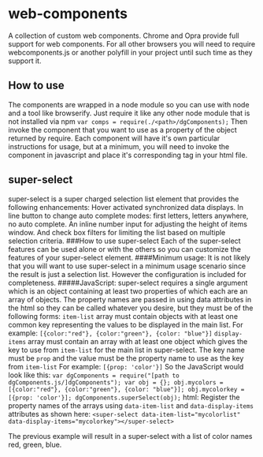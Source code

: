 # web-components
A collection of custom web components. Chrome and Opra provide full support for web components. For all other browsers you will need to require webcomponents.js or another polyfill in your project until such time as they support it.
## How to use
The components are wrapped in a node module so you can use with node and a tool like browserify. Just require it like any other node module that is not installed via npm `var comps = require(./<path>/dgComponents);`
Then invoke the component that you want to use as a property of the object returned by require. Each component will have it's own particular instructions for usage, but at a minimum, you will need to invoke the component in javascript and place it's corresponding tag in your html file. 
## super-select
super-select is a super charged selection list element that provides the following enhancements:
Hover activated synchronized data displays. In line button to change auto complete modes: first letters, letters anywhere, no auto complete. An inline number input for adjusting the height of items window. And check box filters for limiting the list based on multiple selection criteria.
###How to use super-select
Each of the super-select features can be used alone or with the others so you can customize the features of your super-select element.
####Minimum usage:
It is not likely that you will want to use super-select in a minimum usage scenario since the result is just a selection list. However the configuration is included for completeness.
#####JavaScript:
super-select requires a single argument which is an object containing at least two properties of which each are an array of objects. The property names are passed in using data attributes in the html so they can be called whatever you desire, but they must be of the following forms:
`item-list` array must contain objects with at least one common key representing the values to be displayed in the main list. For example: `[{color:"red"}, {color:"green"}, {color: "blue"}]`
`display-items` array must contain an array with at least one object which gives the key to use from `item-list` for the main list in super-select. The key name must be `prop` and the value must be the property name to use as the key from `item-list` For example: `[{prop: 'color'}]`
So the JavaScript would look like this:
`var dgComponents = require("[path to dgComponents.js/]dgComponents");
var obj = {};
obj.mycolors = [{color:"red"}, {color:"green"}, {color: "blue"}];
obj.mycolorkey = [{prop: 'color'}];
dgComponents.superSelect(obj);`
html:
Register the property names of the arrays using `data-item-list` and `data-display-items` attributes as shown here:
`<super-select data-item-list="mycolorlist" data-display-items="mycolorkey"></super-select>`

The previous example will result in a super-select with a list of color names red, green, blue.


